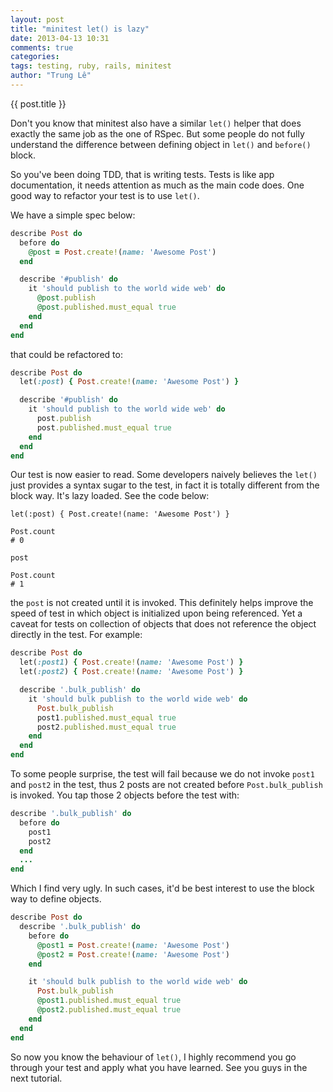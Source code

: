 ```yaml
---
layout: post
title: "minitest let() is lazy"
date: 2013-04-13 10:31
comments: true
categories:
tags: testing, ruby, rails, minitest
author: "Trung Lê"
---
```


{{ post.title }}

Don't you know that minitest also have a similar `let()` helper that does exactly the same job as the one of RSpec. But some people do not fully understand the difference between defining object in `let()` and `before()` block.

<!--more-->

So you've been doing TDD, that is writing tests. Tests is like app documentation, it needs attention as much as the main code does. One good way to refactor your test is to use `let()`.

We have a simple spec below:


```ruby
describe Post do
  before do
    @post = Post.create!(name: 'Awesome Post')
  end

  describe '#publish' do
    it 'should publish to the world wide web' do
      @post.publish
      @post.published.must_equal true
    end
  end
end
```

that could be refactored to:

```ruby
describe Post do
  let(:post) { Post.create!(name: 'Awesome Post') }

  describe '#publish' do
    it 'should publish to the world wide web' do
      post.publish
      post.published.must_equal true
    end
  end
end
```

Our test is now easier to read. Some developers naively believes the `let()` just provides a syntax sugar to the test, in fact it is totally different from the block way. It's lazy loaded. See the code below:

```
let(:post) { Post.create!(name: 'Awesome Post') }

Post.count
# 0

post

Post.count
# 1
```

the `post` is not created until it is invoked. This definitely helps improve the speed of test in which object is initialized upon being referenced. Yet a caveat for tests on collection of objects that does not reference the object directly in the test. For example:

```ruby
describe Post do
  let(:post1) { Post.create!(name: 'Awesome Post') }
  let(:post2) { Post.create!(name: 'Awesome Post') }

  describe '.bulk_publish' do
    it 'should bulk publish to the world wide web' do
      Post.bulk_publish
      post1.published.must_equal true
      post2.published.must_equal true
    end
  end
end
```

To some people surprise, the test will fail because we do not invoke `post1` and `post2` in the test, thus 2 posts are not created before `Post.bulk_publish` is invoked. You tap those 2 objects before the test with:

```ruby
describe '.bulk_publish' do
  before do
    post1
    post2
  end
  ...
end
```

Which I find very ugly. In such cases, it'd be best interest to use the block way to define objects.

```ruby
describe Post do
  describe '.bulk_publish' do
    before do
      @post1 = Post.create!(name: 'Awesome Post')
      @post2 = Post.create!(name: 'Awesome Post')
    end

    it 'should bulk publish to the world wide web' do
      Post.bulk_publish
      @post1.published.must_equal true
      @post2.published.must_equal true
    end
  end
end
```

So now you know the behaviour of `let()`, I highly recommend you go through your test and apply what you have learned. See you guys in the next tutorial.